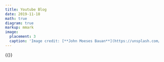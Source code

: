 ```yaml
---
title: Youtube Blog
date: 2019-11-18
math: true
diagram: true
markup: mmark
image:
  placement: 3
  caption: 'Image credit: [**John Moeses Bauan**](https://unsplash.com/photos/OGZtQF8iC0g)'
---
```


{{<youtube HZcXup7p5-8>}}
